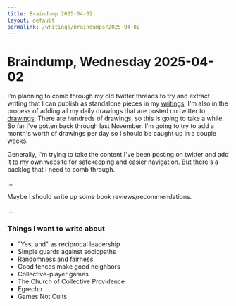 ```yaml
---
title: Braindump 2025-04-02
layout: default
permalink: /writings/braindumps/2025-04-02
---
```


# Braindump, Wednesday 2025-04-02

I'm planning to comb through my old twitter threads to try and extract writing that I can publish as standalone pieces in my [writings](/writings). I'm also in the process of adding all my daily drawings that are posted on twitter to [drawings](/drawings). There are hundreds of drawings, so this is going to take a while. So far I've gotten back through last November. I'm going to try to add a month's worth of drawings per day so I should be caught up in a couple weeks.

Generally, I'm trying to take the content I've been posting on twitter and add it to my own website for safekeeping and easier navigation. But there's a backlog that I need to comb through.

...

Maybe I should write up some book reviews/recommendations.

...

### Things I want to write about

* "Yes, and" as reciprocal leadership
* Simple guards against sociopaths
* Randomness and fairness
* Good fences make good neighbors
* Collective-player games
* The Church of Collective Providence
* Egrecho
* Games Not Cults

